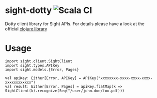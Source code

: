 # sight-dotty ![Scala CI](https://github.com/ashwinbhaskar/sight-dotty/workflows/Scala%20CI/badge.svg)
Dotty client library for Sight APIs. For details please have a look at the official [clojure library](https://github.com/siftrics/sight-clojure)

# Usage

```
import sight.client.SightClient
import sight.types.APIKey
import sight.models.{Error, Pages}

val apiKey: Either[Error, APIKey] = APIKey("xxxxxxxx-xxxx-xxxx-xxxx-xxxxxxxxxxxx")
val result: Either[Error, Pages] = apiKey.flatMap(k => SightClient(k).recognize(Seq("/user/john.doe/foo.pdf)))

```
